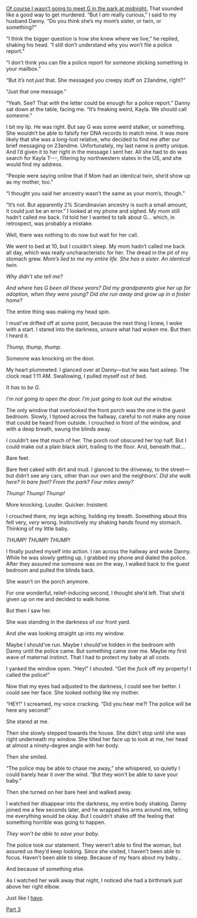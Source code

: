 [Of course I wasn’t going to meet G in the park at midnight.](https://www.reddit.com/r/nosleep/comments/145pzej/23andme_says_i_have_a_second_mother/) That sounded like a good way to get murdered. “But I *am* really curious,” I said to my husband Danny. “Do you think she’s my mom’s sister, or twin, or something?”

“I think the bigger question is how she knew where we live,” he replied, shaking his head. “I still don’t understand why you won’t file a police report.”

“I don’t think you can file a police report for someone sticking something in your mailbox.”

“But it’s not *just* that. She messaged you creepy stuff on 23andme, right?”

“Just that one message.”

“Yeah. See? That *with* the letter could be enough for a police report.” Danny sat down at the table, facing me. “It’s freaking weird, Kayla. We should call someone.”

I bit my lip. He was right. But say G was some weird stalker, or something. She wouldn’t be able to falsify her DNA records to match mine. It was more likely that she was a long-lost relative, who decided to find me after our brief messaging on 23andme. Unfortunately, my last name is pretty unique. And I’d given it to her right in the message I sent her. All she had to do was search for Kayla T---, filtering by northwestern states in the US, and she would find my address.

“People were saying online that if Mom had an identical twin, she’d show up as my mother, too.”

“I thought you said her ancestry wasn’t the same as your mom’s, though.”

“It’s not. But apparently 2% Scandinavian ancestry is such a small amount, it could just be an error.” I looked at my phone and sighed. My mom still hadn’t called me back. I’d told her I wanted to talk about G… which, in retrospect, was probably a mistake.

Well, there was nothing to do now but wait for her call.

We went to bed at 10, but I couldn’t sleep. My mom hadn’t called me back all day, which was really uncharacteristic for her. The dread in the pit of my stomach grew. *Mom’s lied to me my entire life. She has a sister. An identical twin.*

*Why didn’t she tell me?*

*And where has G been all these years? Did my grandparents give her up for adoption, when they were young? Did she run away and grow up in a foster home?*

The entire thing was making my head spin.

I must’ve drifted off at some point, because the next thing I knew, I woke with a start. I stared into the darkness, unsure what had woken me. But then I heard it.

*Thump, thump, thump.*

Someone was knocking on the door.

My heart plummeted. I glanced over at Danny—but he was fast asleep. The clock read 1:11 AM. Swallowing, I pulled myself out of bed.

*It has to be G.*

*I’m not going to open the door. I’m just going to look out the window.*

The only window that overlooked the front porch was the one in the guest bedroom. Slowly, I tiptoed across the hallway, careful to not make any noise that could be heard from outside. I crouched in front of the window, and with a deep breath, swung the blinds away.

I couldn’t see that much of her. The porch roof obscured her top half. But I could make out a plain black skirt, trailing to the floor. And, beneath that…

Bare feet.

Bare feet caked with dirt and mud. I glanced to the driveway, to the street—but didn’t see any cars, other than our own and the neighbors’. *Did she walk here? In bare feet? From the park? Four miles away?*

*Thump! Thump! Thump!*

More knocking. Louder. Quicker. Insistent.

I crouched there, my legs aching, holding my breath. Something about this felt very, *very* wrong. Instinctively my shaking hands found my stomach. Thinking of my little baby.

*THUMP! THUMP! THUMP!*

I finally pushed myself into action. I ran across the hallway and woke Danny. While he was slowly getting up, I grabbed my phone and dialed the police. After they assured me someone was on the way, I walked back to the guest bedroom and pulled the blinds back.

She wasn’t on the porch anymore.

For one wonderful, relief-inducing second, I thought she’d left. That she’d given up on me and decided to walk home.

But then I saw her.

She was standing in the darkness of our front yard.

And she was looking straight up into my window.

Maybe I should’ve run. Maybe I should’ve hidden in the bedroom with Danny until the police came. But something came over me. Maybe my first wave of maternal instinct. That I had to protect my baby at all costs.

I yanked the window open. “Hey!” I shouted. “Get the *fuck* off my property! I called the police!”

Now that my eyes had adjusted to the darkness, I could see her better. I could see her face. She looked *nothing* like my mother.

“HEY!” I screamed, my voice cracking. “Did you hear me?! The police will be here any second!”

She stared at me.

Then she slowly stepped towards the house. She didn’t stop until she was right underneath my window. She tilted her face up to look at me, her head at almost a ninety-degree angle with her body.

Then she smiled.

“The police may be able to chase me away,” she whispered, so quietly I could barely hear it over the wind. “But they won’t be able to save your baby.”

Then she turned on her bare heel and walked away.

I watched her disappear into the darkness, my entire body shaking. Danny joined me a few seconds later, and he wrapped his arms around me, telling me everything would be okay. But I couldn’t shake off the feeling that something horrible was going to happen.

*They won’t be able to save your baby.*

The police took our statement. They weren’t able to find the woman, but assured us they’d keep looking. Since she visited, I haven’t been able to focus. Haven’t been able to sleep. Because of my fears about my baby…

And because of something else.

As I watched her walk away that night, I noticed she had a birthmark just above her right elbow.

Just like I [have](http://www.reddit.com/r/blairdaniels).

[Part 3](https://www.reddit.com/r/nosleep/comments/148xxk8/23andme_says_i_have_a_second_mother_part_3_final/)